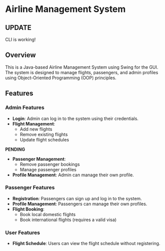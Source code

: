 # Airline Management System

## UPDATE
CLI is working!

## Overview

This is a Java-based Airline Management System using Swing for the GUI. The system is designed to manage flights, passengers, and admin profiles using Object-Oriented Programming (OOP) principles.

## Features

### Admin Features

*   **Login**: Admin can log in to the system using their credentials.
*   **Flight Management**:
    *   Add new flights
    *   Remove existing flights
    *   Update flight schedules

**PENDING**
*   **Passenger Management**:
    *   Remove passenger bookings
    *   Manage passenger profiles
*   **Profile Management**: Admin can manage their own profile.

### Passenger Features

*   **Registration**: Passengers can sign up and log in to the system.
*   **Profile Management**: Passengers can manage their own profiles.
*   **Flight Booking**:
    *   Book local domestic flights
    *   Book international flights (requires a valid visa)

### User Features

*   **Flight Schedule**: Users can view the flight schedule without registering.

<!-- ## System Requirements

*   Java Development Kit (JDK) 8 or later
*   Java Swing library for GUI
*   MySQL database for storing data (optional)

## Installation

1.  Clone the repository using Git.
2.  Import the project into your preferred Java IDE (e.g., Eclipse, NetBeans).
3.  Configure the database connection (if using MySQL).
4.  Run the application using the main class.

## Usage

1.  Launch the application.
2.  Select the user type (Admin, Passenger, or User).
3.  Follow the prompts to log in, register, or view the flight schedule.

## Contributing

Contributions are welcome! If you'd like to contribute to this project, please fork the repository and submit a pull request with your changes.

## License

This project is licensed under the MIT License. See the LICENSE file for details.

## Acknowledgments

*   Java Swing library for GUI components
*   MySQL database for storing data (optional) -->
